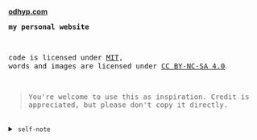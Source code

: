 **[odhyp.com](https://odhyp.com)**

<samp>**my personal website**</samp>

<br>

<samp>code is licensed under <a href='./LICENSE'>MIT</a>,<br> words and images are licensed under <a href='https://creativecommons.org/licenses/by-nc-sa/4.0/'>CC BY-NC-SA 4.0</a></samp>.

<br>

> <samp>You're welcome to use this as inspiration. Credit is appreciated, but please don't copy it directly.</samp>

<br>

<details>
<summary>&nbsp;<code>self-note</code></summary>

<br>

_For my future self._

## Get-shit-done list

- [ ] Shortcodes
  - [ ] Image side-by-side comparison
  - [ ] Image gallery/slider
- [ ] Enlarge images when clicked (image modal)
- [ ] Filter function for list pages
- [ ] Search function using Pagefind (put in on top-right corner)
- [ ] Include Pagefind in package.json (`npm install pagefind`)
- [ ] Dark mode?
- [x] Temporarily disable Pagefind postbuild

## Adding new content

### Writings page

```bash
hugo new --kind writing writings/2025-06-22-sample-writing.md
```

### Projects page

```bash
hugo new --kind project projects/2025-06-22-sample-project.md
```

## Using custom shortcodes

### 1. Wrapper

Wrap content with a custom TailwindCSS class.

```md
{{< wrapper class="your-tailwind-classes" >}}
**Your content here**
{{< /wrapper >}}
```

**Parameters:**

- class – (required) TailwindCSS classes to style the wrapper container

### 2. Image/Figure

Insert responsive images with optional captions and custom styles.

```md
{{< img src="path/to/image.jpg" alt="Descriptive alt text" caption="Optional caption" class="your-tailwind-classes" >}}
```

**Parameters:**

- `src`: (required) URL or path to the image file
- `alt`: (required) Alternative text for accessibility and SEO
- `caption`: (optional) Text shown below the image
- `class`: (optional) TailwindCSS classes for styling

### 3. Icon Link

Insert styled links with optional icons, ideal for external resources or references.

```md
{{< icon href="https://example.com" title="Link text" icon="external-link" >}}
```

**Parameters:**

- `href`: (required) URL to link to
- `title`: (required) Text displayed as the link label
- `icon`: (optional) Lucide icon name to display beside the text

### 4. Callouts

Insert callouts with icon based on type. Currently, there are 6 types:

1. Tip
2. Info
3. Warning
4. Important
5. Todo
6. Note (default)

```md
{{< callout type="tip" title="Quick Trick" >}}
Callout content here.
{{< /callout >}}
```

**Parameters:**

- `type`: (optional) Controls icon and color
- `title`: (optional) Heading title (default title based on type)

### 5. Threads (Instagram)

```md
{{< threads username="odhypradhana" id="tuNapAN1n1" >}}
```

**Parameters:**

- `username`: (required) Username
- `id`: (required) Post ID
